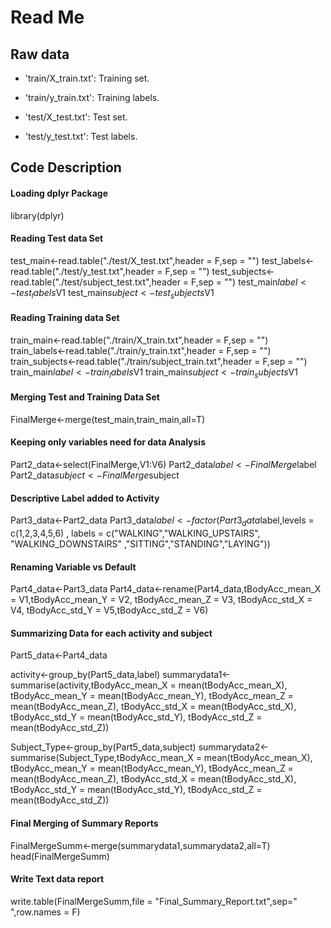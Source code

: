 # Read Me 


## Raw data

- 'train/X_train.txt': Training set.

- 'train/y_train.txt': Training labels.

- 'test/X_test.txt': Test set.

- 'test/y_test.txt': Test labels.


## Code Description

#### Loading dplyr Package
library(dplyr)

#### Reading Test data Set

test_main<-read.table("./test/X_test.txt",header = F,sep = "")
test_labels<-read.table("./test/y_test.txt",header = F,sep = "")
test_subjects<-read.table("./test/subject_test.txt",header = F,sep = "")
test_main$label<- test_labels$V1
test_main$subject<- test_subjects$V1

#### Reading Training data Set

train_main<-read.table("./train/X_train.txt",header = F,sep = "")
train_labels<-read.table("./train/y_train.txt",header = F,sep = "")
train_subjects<-read.table("./train/subject_train.txt",header = F,sep = "")
train_main$label<- train_labels$V1
train_main$subject<- train_subjects$V1

#### Merging Test and Training Data Set

FinalMerge<-merge(test_main,train_main,all=T)

#### Keeping only variables need for data Analysis

Part2_data<-select(FinalMerge,V1:V6)
Part2_data$label<-FinalMerge$label
Part2_data$subject<-FinalMerge$subject

#### Descriptive Label added to Activity

Part3_data<-Part2_data
Part3_data$label<-factor(Part3_data$label,levels = c(1,2,3,4,5,6) ,
                       labels = c("WALKING","WALKING_UPSTAIRS",
                                  "WALKING_DOWNSTAIRS"
                                  ,"SITTING","STANDING","LAYING"))

#### Renaming Variable vs Default

Part4_data<-Part3_data
Part4_data<-rename(Part4_data,tBodyAcc_mean_X = V1,tBodyAcc_mean_Y = V2,
                   tBodyAcc_mean_Z = V3, tBodyAcc_std_X = V4, 
                   tBodyAcc_std_Y = V5,tBodyAcc_std_Z = V6)


#### Summarizing Data for each activity and subject

Part5_data<-Part4_data

activity<-group_by(Part5_data,label)
summarydata1<-summarise(activity,tBodyAcc_mean_X = mean(tBodyAcc_mean_X),
          tBodyAcc_mean_Y = mean(tBodyAcc_mean_Y),
          tBodyAcc_mean_Z = mean(tBodyAcc_mean_Z),
          tBodyAcc_std_X  = mean(tBodyAcc_std_X),
          tBodyAcc_std_Y = mean(tBodyAcc_std_Y),
          tBodyAcc_std_Z = mean(tBodyAcc_std_Z))

Subject_Type<-group_by(Part5_data,subject)
summarydata2<-summarise(Subject_Type,tBodyAcc_mean_X = mean(tBodyAcc_mean_X),
                        tBodyAcc_mean_Y = mean(tBodyAcc_mean_Y),
                        tBodyAcc_mean_Z = mean(tBodyAcc_mean_Z),
                        tBodyAcc_std_X  = mean(tBodyAcc_std_X),
                        tBodyAcc_std_Y = mean(tBodyAcc_std_Y),
                        tBodyAcc_std_Z = mean(tBodyAcc_std_Z))

#### Final Merging of Summary Reports

FinalMergeSumm<-merge(summarydata1,summarydata2,all=T)
head(FinalMergeSumm)

#### Write Text data report

write.table(FinalMergeSumm,file = "Final_Summary_Report.txt",sep="  ",row.names = F)
